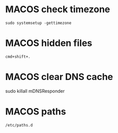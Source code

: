# MACOS check timezone
`sudo systemsetup -gettimezone`

# MACOS hidden files
`cmd+shift+.`

# MACOS clear DNS cache 
sudo killall  mDNSResponder

# MACOS paths
`/etc/paths.d`
